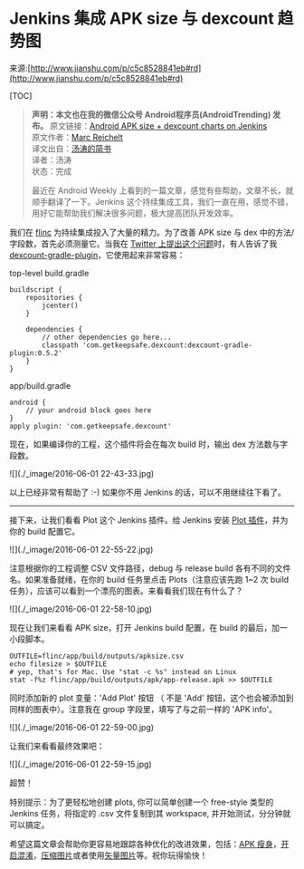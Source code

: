 # Jenkins 集成 APK size 与 dexcount 趋势图

来源:[http://www.jianshu.com/p/c5c8528841eb#rd](http://www.jianshu.com/p/c5c8528841eb#rd)

[TOC]

> **声明：本文也在我的微信公众号 Android程序员(AndroidTrending) 发布。**
> 原文链接：[Android APK size + dexcount charts on Jenkins](https://medium.com/@mreichelt/android-apk-size-dexcount-charts-on-jenkins-ae518e961818)<br/>
> 原文作者：[Marc Reichelt](https://medium.com/@mreichelt)<br/>
> 译文出自：[汤涛的简书](http://www.jianshu.com/users/8397d05ad09f)<br/>
> 译者：汤涛<br/>
> 状态：完成<br/>
>
> 最近在 Android Weekly 上看到的一篇文章，感觉有些帮助，文章不长，就顺手翻译了一下。Jenkins 这个持续集成工具，我们一直在用，感觉不错，用好它能帮助我们解决很多问题，极大提高团队开发效率。

我们在 [flinc](https://flinc.org/) 为持续集成投入了大量的精力。为了改善 APK size 与 dex 中的方法/字段数，首先必须测量它。当我在 [Twitter 上提出这个问题](https://twitter.com/mreichelt/status/734776381872177152)时，有人告诉了我 [dexcount-gradle-plugin](https://github.com/KeepSafe/dexcount-gradle-plugin)，它使用起来非常容易：

top-level build.gradle

```
buildscript {
    repositories {
        jcenter()
    }

    dependencies {
        // other dependencies go here...
        classpath 'com.getkeepsafe.dexcount:dexcount-gradle-plugin:0.5.2'
    }
}
```

app/build.gradle

```
android {
    // your android block goes here
}
apply plugin: 'com.getkeepsafe.dexcount'
```

现在，如果编译你的工程，这个插件将会在每次 build 时，输出 dex 方法数与字段数。

![](./_image/2016-06-01 22-43-33.jpg)

以上已经非常有帮助了 :-)
如果你不用 Jenkins 的话，可以不用继续往下看了。

- - - - ----

接下来，让我们看看 Plot 这个 Jenkins 插件。给 Jenkins 安装 [Plot 插件](https://wiki.jenkins-ci.org/display/JENKINS/Plot+Plugin)，并为你的 build 配置它。

![](./_image/2016-06-01 22-55-22.jpg)

注意根据你的工程调整 CSV 文件路径，debug 与 release build 各有不同的文件名。如果准备就绪，在你的 build 任务里点击 Plots（注意应该先跑 1~2 次 build 任务），应该可以看到一个漂亮的图表。来看看我们现在有什么了？

![](./_image/2016-06-01 22-58-10.jpg)

现在让我们来看看 APK size，打开 Jenkins build 配置，在 build 的最后，加一小段脚本。

```
OUTFILE=flinc/app/build/outputs/apksize.csv
echo filesize > $OUTFILE
# yep, that's for Mac. Use "stat -c %s" instead on Linux
stat -f%z flinc/app/build/outputs/apk/app-release.apk >> $OUTFILE
```

同时添加新的 plot 变量：'Add Plot' 按钮 （ 不是 'Add' 按钮，这个也会被添加到同样的图表中）。注意我在 group 字段里，填写了与之前一样的 'APK info'。

![](./_image/2016-06-01 22-59-00.jpg)

让我们来看看最终效果吧：

![](./_image/2016-06-01 22-59-15.jpg)

超赞！

特别提示：为了更轻松地创建 plots, 你可以简单创建一个 free-style 类型的 Jenkins 任务，将指定的 .csv 文件复制到其 workspace, 并开始测试，分分钟就可以搞定。

希望这篇文章会帮助你更容易地跟踪各种优化的改进效果，包括：[APK 瘦身](https://www.youtube.com/watch?v=xctGIB81D2w)，[开启混淆](https://developer.android.com/studio/build/shrink-code.html)，[压缩图片](https://www.youtube.com/watch?v=r_LpCi6DQME)或者使用[矢量图片](https://medium.com/@chrisbanes/appcompat-v23-2-age-of-the-vectors-91cbafa87c88#.tdtw0u1mz)等。祝你玩得愉快！
